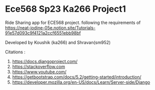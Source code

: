 # Ece568 Sp23 Ka266 Project1

Ride Sharing app  for ECE568 project. following the requirements of  https://neat-iodine-05e.notion.site/Tutorials-91e57d093c9f4121a2ccf6551ebb98bf

Developed by Koushik (ka266) and Shravan(sm952) 


Citations :
1) https://docs.djangoproject.com/
2) https://stackoverflow.com
3) https://www.youtube.com/
4) https://getbootstrap.com/docs/5.2/getting-started/introduction/
5) https://developer.mozilla.org/en-US/docs/Learn/Server-side/Django
